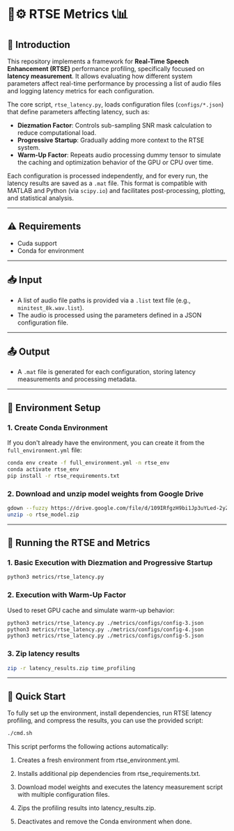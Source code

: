 # 🧠⚙️ RTSE Metrics 📞📊

## 📘 Introduction

This repository implements a framework for **Real-Time Speech Enhancement (RTSE)** performance profiling, specifically focused on **latency measurement**. It allows evaluating how different system parameters affect real-time performance by processing a list of audio files and logging latency metrics for each configuration.

The core script, `rtse_latency.py`, loads configuration files (`configs/*.json`) that define parameters affecting latency, such as:

- **Diezmation Factor**: Controls sub-sampling SNR mask calculation to reduce computational load.
- **Progressive Startup**: Gradually adding more context to the RTSE system.
- **Warm-Up Factor**: Repeats audio processing dummy tensor to simulate the caching and optimization behavior of the GPU or CPU over time.

Each configuration is processed independently, and for every run, the latency results are saved as a `.mat` file. This format is compatible with MATLAB and Python (via `scipy.io`) and facilitates post-processing, plotting, and statistical analysis.

---

## ⚠️ Requirements

- Cuda support
- Conda for environment
---

## 📥 Input

- A list of audio file paths is provided via a `.list` text file (e.g., `minitest_8k.wav.list`).
- The audio is processed using the parameters defined in a JSON configuration file.

---

## 📤 Output

- A `.mat` file is generated for each configuration, storing latency measurements and processing metadata.

---

## 🔧 Environment Setup

### 1. **Create Conda Environment**

If you don't already have the environment, you can create it from the `full_environment.yml` file:

```bash
conda env create -f full_environment.yml -n rtse_env
conda activate rtse_env
pip install -r rtse_requirements.txt
```
### 2. **Download and unzip model weights from Google Drive**
```bash
gdown --fuzzy https://drive.google.com/file/d/109IRfgzH9bi1Jp3uYLed-2yZkEavh_6F/view?usp=drive_link
unzip -o rtse_model.zip
```

---

## 🚀 Running the RTSE and Metrics

### 1. **Basic Execution with Diezmation and Progressive Startup**
```bash
python3 metrics/rtse_latency.py
```
### 2. **Execution with Warm-Up Factor**
Used to reset GPU cache and simulate warm-up behavior:
```bash
python3 metrics/rtse_latency.py ./metrics/configs/config-3.json
python3 metrics/rtse_latency.py ./metrics/configs/config-4.json
python3 metrics/rtse_latency.py ./metrics/configs/config-5.json
```
### 3. **Zip latency results**
```bash
zip -r latency_results.zip time_profiling
```

---

## 🔧 Quick Start

To fully set up the environment, install dependencies, run RTSE latency profiling, and compress the results, you can use the provided script:

```bash
./cmd.sh
```

This script performs the following actions automatically:


1. Creates a fresh environment from rtse_environment.yml.

2. Installs additional pip dependencies from rtse_requirements.txt.

3. Download model weights and executes the latency measurement script with multiple configuration files.

4. Zips the profiling results into latency_results.zip.

5. Deactivates and remove the Conda environment when done.
